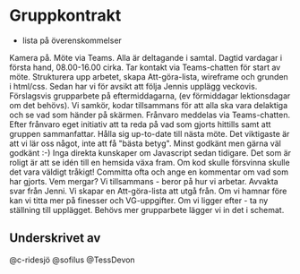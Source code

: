 # Gruppkontrakt
- lista på överenskommelser

Kamera på. Möte via Teams. Alla är deltagande i samtal. 
Dagtid vardagar i första hand, 08.00-16.00 cirka. Tar kontakt via Teams-chatten för start av möte. Strukturera upp arbetet, skapa Att-göra-lista, wireframe och grunden i html/css. Sedan har vi för avsikt att följa Jennis upplägg veckovis. Förslagsvis grupparbete på eftermiddagarna, (ev förmiddagar lektionsdagar om det behövs). Vi samkör, kodar tillsammans för att alla ska vara delaktiga och se vad som händer på skärmen. 
Frånvaro meddelas via Teams-chatten.
Efter frånvaro eget initiativ att ta reda på vad som gjorts hittills samt att gruppen sammanfattar. Hålla sig up-to-date till nästa möte.
Det viktigaste är att vi lär oss något, inte att få "bästa betyg". Minst godkänt men gärna väl godkänt :-)
Inga direkta kunskaper om Javascript sedan tidigare. 
Det som är roligt är att se idén till en hemsida växa fram. Om kod skulle försvinna skulle det vara väldigt tråkigt!
Committa ofta och ange en kommentar om vad som har gjorts.
Vem mergar? Vi tillsammans - beror på hur vi arbetar. Avvakta svar från Jenni.
Vi skapar en Att-göra-lista att utgå från.
Om vi hamnar före kan vi titta mer på finesser och VG-uppgifter. Om vi ligger efter - ta ny ställning till upplägget. Behövs mer grupparbete lägger vi in det i schemat.


## Underskrivet av
@c-ridesjö
@sofilus
@TessDevon